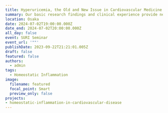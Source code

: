 ```yaml
---
title: Hyperuricemia, the Old and New Issue in Cardiovascular Medicine
summary: Our basic research findings and clinical experience provide new insight into therapeutic strategy for hyperuricemia in patients with cardiovascular disease.
location: Osaka
date: 2024-07-02T19:00:00.000Z
date_end: 2024-07-02T20:00:00.000Z
all_day: false
event: SURI Seminar
event_url: '""'
publishDate: 2023-09-22T21:21:01.005Z
draft: false
featured: false
authors:
  - admin
tags:
  - Homeostatic Inflammation
image:
  filename: featured
  focal_point: Smart
  preview_only: false
projects: 
- homeostatic-inflammation-in-cardiovascular-disease
---
```

